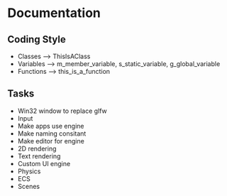# Documentation

## Coding Style
* Classes --> ThisIsAClass
* Variables --> m_member_variable, s_static_variable, g_global_variable 
* Functions --> this_is_a_function

## Tasks
* Win32 window to replace glfw
* Input
* Make apps use engine
* Make naming consitant
* Make editor for engine
* 2D rendering
* Text rendering
* Custom UI engine
* Physics
* ECS
* Scenes